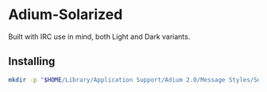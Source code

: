 Adium-Solarized
===============

Built with IRC use in mind, both Light and Dark variants.


Installing
----------
```bash
mkdir -p "$HOME/Library/Application Support/Adium 2.0/Message Styles/Solarized.AdiumMessageStyle" && git clone git@github.com:ezanol/Adium-Editor-Themes.git "$HOME/Library/Application Support/Adium 2.0/Message Styles/EditorThemes.AdiumMessageStyle"
```
